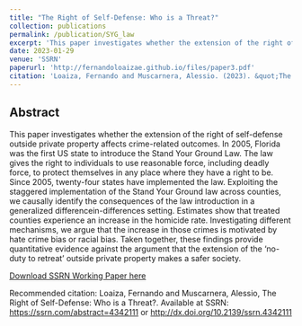 ```yaml
---
title: "The Right of Self-Defense: Who is a Threat?"
collection: publications
permalink: /publication/SYG_law
excerpt: 'This paper investigates whether the extension of the right of self-defense outside private property affects crime-related outcomes.'
date: 2023-01-29
venue: 'SSRN'
paperurl: 'http://fernandoloaizae.github.io/files/paper3.pdf'
citation: 'Loaiza, Fernando and Muscarnera, Alessio. (2023). &quot;The Right of Self-Defense: Who is a Threat?.&quot; <i>Journal 1</i>.'
---
```


## Abstract

This paper investigates whether the extension of the right of self-defense outside private property affects crime-related outcomes. In 2005, Florida was the first US state to introduce the Stand Your Ground Law. The law gives the right to individuals to use reasonable force, including deadly force, to protect themselves in any place where they have a right to be. Since 2005, twenty-four states have implemented the law. Exploiting the staggered implementation of the Stand Your Ground law across counties, we causally identify the consequences of the law introduction in a generalized differencein-differences setting. Estimates show that treated counties experience an increase in the homicide rate. Investigating different mechanisms, we argue that the increase in those crimes is motivated by hate crime bias or racial bias. Taken together, these findings provide quantitative evidence against the argument that the extension of the ‘no-duty to retreat’ outside private property makes a safer society.

[Download SSRN Working Paper here](https://papers.ssrn.com/sol3/papers.cfm?abstract_id=4342111)

Recommended citation:
Loaiza, Fernando and Muscarnera, Alessio, The Right of Self-Defense: Who is a Threat?. Available at SSRN: https://ssrn.com/abstract=4342111 or http://dx.doi.org/10.2139/ssrn.4342111
